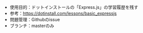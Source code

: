 * 使用目的：ドットインストールの「Express.js」の学習履歴を残す
* 参考：https://dotinstall.com/lessons/basic_expressjs
* 問題管理：Githubのissue
* ブランチ：masterのみ